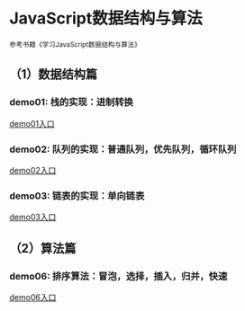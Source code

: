 <h1>JavaScript数据结构与算法</h1>
<small>参考书籍《学习JavaScript数据结构与算法》</small>

<h2>（1）数据结构篇</h2>

<h3>demo01: 栈的实现：进制转换</h3>
<a href="demo01/index.html" target="_blank">demo01入口</a>

<h3>demo02: 队列的实现：普通队列，优先队列，循环队列</h3>
<a href="demo02/index.html" target="_blank">demo02入口</a>

<h3>demo03: 链表的实现：单向链表 </h3>
<a href="demo03/index.html" target="_blank">demo03入口</a>

<!-- <h3>demo04: 散列表的实现：解决散列冲突（分离链接，线性探测）</h3>
<a href="demo04/index.html" target="_blank">demo04入口</a>

<h3>demo05: 搜索二叉树的实现：先序遍历，中序遍历，后序遍历</h3>
<a href="demo05/index.html" target="_blank">demo05入口</a> -->

<h2>（2）算法篇</h2>

<h3>demo06: 排序算法：冒泡，选择，插入，归并，快速</h3>
<a href="demo06/index.html" target="_blank">demo06入口</a>


